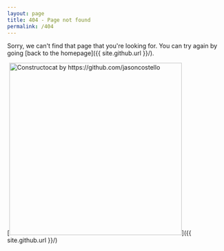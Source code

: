 ```yaml
---
layout: page
title: 404 - Page not found
permalink: /404
---
```


Sorry, we can't find that page that you're looking for. You can try again by going [back to the homepage]({{ site.github.url }}/).

[<img src="{{ site.github.url }}/images/404.jpg" alt="Constructocat by https://github.com/jasoncostello" style="width: 400px;"/>]({{ site.github.url }}/)
